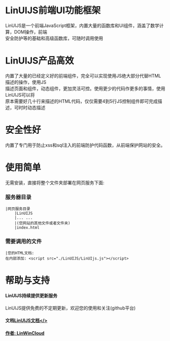 # LinUIJS前端UI功能框架

LinUIJS是一个前端JavaScript框架，内置大量的函数库和UI组件，涵盖了数学计算，DOM操作，前端
<br />
安全防护等的基础和高级函数库，可随时调用使用

# LinUIJS产品高效
内置了大量的已经定义好的前端组件，完全可以实现使用JS绝大部分代替HTML描述的操作，使用JS
<br />
描述页面和组件，动态组件，更加灵活可控。使用更少的代码作更多的事情，使用LinUIJS可以将
<br />
原本需要好几十行来描述的HTML代码，仅仅需要4到5行JS控制组件即可完成描述，可时时动态描述
<br />

# 安全性好
内置了专门用于防止xss和sql注入的前端防护代码函数，从前端保护网站的安全。

# 使用简单
无需安装，直接将整个文件夹部署在网页服务下面:
### 服务器目录	
	|网页服务目录
		|LinUIJS
		|... ...
		|(您网站的其他文件或者文件夹)
		|index.html
### 需要调用的文件
	|您的HTML文档:
	在内部添加: <script src="./LinUIJS/LinUIjs.js"></script>

# 帮助与支持

#### LinUIJS持续提供更新服务
LinUIJS提供免费的不定期更新，欢迎您的使用和关注(github平台)

#### 文档<a href='doc/Document.md'>LinUIJS文档</>
#### 作者: LinWinCloud